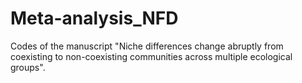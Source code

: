 # Meta-analysis_NFD
Codes of the manuscript "Niche differences change abruptly from coexisting to non-coexisting communities across multiple ecological groups". 
